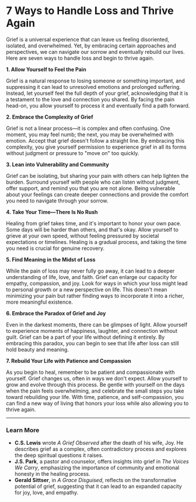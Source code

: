 # 7 Ways to Handle Loss and Thrive Again

Grief is a universal experience that can leave us feeling disoriented, isolated, and overwhelmed. Yet, by embracing
certain approaches and perspectives, we can navigate our sorrow and eventually rebuild our lives. Here are seven ways to
handle loss and begin to thrive again.

**1. Allow Yourself to Feel the Pain**

Grief is a natural response to losing someone or something important, and suppressing it can lead to unresolved emotions
and prolonged suffering. Instead, let yourself feel the full depth of your grief, acknowledging that it is a testament
to the love and connection you shared. By facing the pain head-on, you allow yourself to process it and eventually find
a path forward.

**2. Embrace the Complexity of Grief**

Grief is not a linear process—it is complex and often confusing. One moment, you may feel numb; the next, you may be
overwhelmed with emotion. Accept that grief doesn't follow a straight line. By embracing this complexity, you give
yourself permission to experience grief in all its forms without judgment or pressure to "move on" too quickly.

**3. Lean into Vulnerability and Community**

Grief can be isolating, but sharing your pain with others can help lighten the burden. Surround yourself with people who
can listen without judgment, offer support, and remind you that you are not alone. Being vulnerable about your feelings
can create deeper connections and provide the comfort you need to navigate through your sorrow.

**4. Take Your Time—There Is No Rush**

Healing from grief takes time, and it's important to honor your own pace. Some days will be harder than others, and
that's okay. Allow yourself to grieve at your own speed, without feeling pressured by societal expectations or
timelines. Healing is a gradual process, and taking the time you need is crucial for genuine recovery.

**5. Find Meaning in the Midst of Loss**

While the pain of loss may never fully go away, it can lead to a deeper understanding of life, love, and faith. Grief
can enlarge our capacity for empathy, compassion, and joy. Look for ways in which your loss might lead to personal
growth or a new perspective on life. This doesn't mean minimizing your pain but rather finding ways to incorporate it
into a richer, more meaningful existence.

**6. Embrace the Paradox of Grief and Joy**

Even in the darkest moments, there can be glimpses of light. Allow yourself to experience moments of happiness,
laughter, and connection without guilt. Grief can be a part of your life without defining it entirely. By embracing this
paradox, you can begin to see that life after loss can still hold beauty and meaning.

**7. Rebuild Your Life with Patience and Compassion**

As you begin to heal, remember to be patient and compassionate with yourself. Grief changes us, often in ways we don't
expect. Allow yourself to grow and evolve through this process. Be gentle with yourself on the days when the pain feels
overwhelming, and celebrate the small steps you take toward rebuilding your life. With time, patience, and
self-compassion, you can find a new way of living that honors your loss while also allowing you to thrive again.

---

### Learn More

- **C.S. Lewis** wrote *A Grief Observed* after the death of his wife, Joy. He describes grief as a complex, often
  contradictory process and explores the deep spiritual questions it raises.
- **J.S. Park**, a pastor and counselor, offers insights into grief in *The Voices We Carry*, emphasizing the importance
  of community and emotional honesty in the healing process.
- **Gerald Sittser**, in *A Grace Disguised*, reflects on the transformative potential of grief, suggesting that it can
  lead to an expanded capacity for joy, love, and empathy.